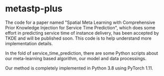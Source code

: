 # metastp-plus
The code for a paper named "Spatial Meta Learning with Comprehensive Prior Knowledge Injection for Service Time Prediction", which does some effort in predicting service time of instance delivery, has been accepted by TKDE and will be published soon. This code is to help understand more implementation details.

In the fold of service_time_prediction, there are some Python scripts about our meta-learning based algorithm, our model and data processings.

Our method is completely implemented in Python 3.8 using PyTorch 1.11.
